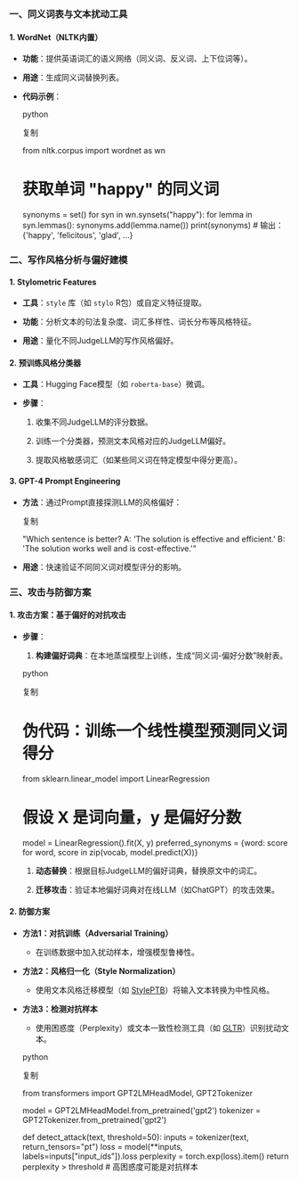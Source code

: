 ### 一、**同义词表与文本扰动工具**

#### 1. **WordNet（NLTK内置）**

- **功能**：提供英语词汇的语义网络（同义词、反义词、上下位词等）。
    
- **用途**：生成同义词替换列表。
    
- **代码示例**：
    
    python
    
    复制
    
    from nltk.corpus import wordnet as wn
    
    # 获取单词 "happy" 的同义词
    synonyms = set()
    for syn in wn.synsets("happy"):
        for lemma in syn.lemmas():
            synonyms.add(lemma.name())
    print(synonyms)  # 输出：{'happy', 'felicitous', 'glad', ...}


### 二、**写作风格分析与偏好建模**

#### 1. **Stylometric Features**

- **工具**：`style` 库（如 `stylo` R包）或自定义特征提取。
    
- **功能**：分析文本的句法复杂度、词汇多样性、词长分布等风格特征。
    
- **用途**：量化不同JudgeLLM的写作风格偏好。
    

#### 2. **预训练风格分类器**

- **工具**：Hugging Face模型（如 `roberta-base`）微调。
    
- **步骤**：
    
    1. 收集不同JudgeLLM的评分数据。
        
    2. 训练一个分类器，预测文本风格对应的JudgeLLM偏好。
        
    3. 提取风格敏感词汇（如某些同义词在特定模型中得分更高）。
        

#### 3. **GPT-4 Prompt Engineering**

- **方法**：通过Prompt直接探测LLM的风格偏好：
    
    复制
    
    "Which sentence is better? 
     A: 'The solution is effective and efficient.'
     B: 'The solution works well and is cost-effective.'"
    
- **用途**：快速验证不同同义词对模型评分的影响。

### 三、**攻击与防御方案**

#### 1. **攻击方案：基于偏好的对抗攻击**

- **步骤**：
    
    1. **构建偏好词典**：在本地蒸馏模型上训练，生成“同义词-偏好分数”映射表。
        
    
    python
    
    复制
    
    # 伪代码：训练一个线性模型预测同义词得分
    from sklearn.linear_model import LinearRegression
    
    # 假设 X 是词向量，y 是偏好分数
    model = LinearRegression().fit(X, y)
    preferred_synonyms = {word: score for word, score in zip(vocab, model.predict(X))}
    
    1. **动态替换**：根据目标JudgeLLM的偏好词典，替换原文中的词汇。
        
    3. **迁移攻击**：验证本地偏好词典对在线LLM（如ChatGPT）的攻击效果。
        

#### 2. **防御方案**

- **方法1：对抗训练（Adversarial Training）**
    
    - 在训练数据中加入扰动样本，增强模型鲁棒性。
        
- **方法2：风格归一化（Style Normalization）**
    
    - 使用文本风格迁移模型（如 [StylePTB](https://github.com/luofuli/StylePTB)）将输入文本转换为中性风格。
        
- **方法3：检测对抗样本**
    
    - 使用困惑度（Perplexity）或文本一致性检测工具（如 [GLTR](http://gltr.io/)）识别扰动文本。
        
    
    python
    
    复制
    
    from transformers import GPT2LMHeadModel, GPT2Tokenizer
    
    model = GPT2LMHeadModel.from_pretrained('gpt2')
    tokenizer = GPT2Tokenizer.from_pretrained('gpt2')
    
    def detect_attack(text, threshold=50):
        inputs = tokenizer(text, return_tensors="pt")
        loss = model(**inputs, labels=inputs["input_ids"]).loss
        perplexity = torch.exp(loss).item()
        return perplexity > threshold  # 高困惑度可能是对抗样本